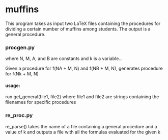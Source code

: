 # muffins
This program takes as input two LaTeX files containing the procedures for dividing a certain number of muffins among
students. The output is a general procedure. 

### procgen.py
where N, M, A, and B are constants and k is a variable...

Given a procedure for f(NA + M, N) and f(NB + M, N), generates procedure for f(Nk + M, N)

#### usage:
run get_general(file1, file2) where file1 and file2 are strings containing the filenames for specific procedures

### re_proc.py
re_parse() takes the name of a file containing a general procedure and a value of k and outputs a file with all the
formulas evaluated for the given k